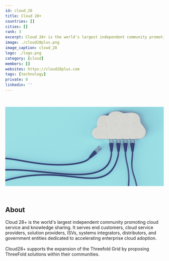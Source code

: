 ```yaml
---
id: cloud_28
title: Cloud 28+
countries: []
cities: []
rank: 3
excerpt: Cloud 28+ is the world's largest independent community promoting cloud service and knowledge sharing.
image: ./cloud28plus.png
image_caption: cloud_28
logo: ./logo.png
category: [cloud]
members: []
websites: https://cloud28plus.com
tags: [technology]
private: 0
linkedin: ''
---
```


<br/>

![cloud](./cloud_28_2.png)

<br/>

## About

Cloud 28+ is the world's largest independent community promoting cloud service and knowledge sharing. It serves end customers, cloud service providers, solution providers, ISVs, systems integrators, distributors, and government entities dedicated to accelerating enterprise cloud adoption.
<br/>
<br/>
Cloud28+ supports the expansion of the Threefold Grid by proposing ThreeFold solutions within their communities.

<!-- ## Support this project

## TFGrid Solution

### Roadmap -->
